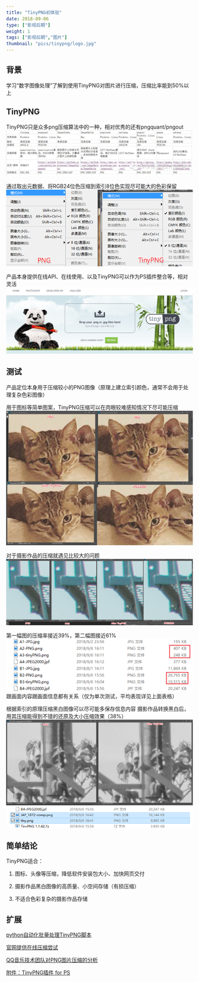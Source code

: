 ```yaml
---
title: "TinyPNG初体验"
date: 2018-09-06
type: ["影视后期"]
weight: 1
tags: ["影视后期","图片"]
thumbnail: "pics/tinypng/logo.jpg"
---
```


## 背景
学习“数字图像处理”了解到使用TinyPNG对图片进行压缩，压缩比率能到50%以上

## TinyPNG
TinyPNG只是众多png压缩算法中的一种，相对优秀的还有pngquant/pngout
![QQ音乐技术团队分析](/pics/tinypng/5.jpg)

通过取出元数据、将RGB24位色压缩到索引8位色实现尽可能大的色彩保留
![](/pics/tinypng/3.png)

产品本身提供在线API、在线使用、以及TinyPNG可以作为PS插件整合等，相对灵活
![](/pics/tinypng/6.png)

## 测试
产品定位本身用于压缩较小的PNG图像（原理上建立索引颜色，通常不会用于处理复杂色彩图像）

用于图标等简单图案，TinyPNG压缩可以在肉眼较难感知情况下尽可能压缩
![](/pics/tinypng/2.png)

对于摄影作品的压缩就遇见比较大的问题
![](/pics/tinypng/1.png)

第一幅图的压缩率接近39%，第二幅图接近61%
![](/pics/tinypng/4.png)
跟画面内容跟画面信息都有关系（仅为单次测试，平均表现详见上面表格）

根据索引的原理压缩黑白图像可以尽可能多保存信息内容
摄影作品转换黑白后，用其压缩能得到不错的还原及大小压缩效果（38%）
![](/pics/tinypng/7.png)
![](/pics/tinypng/8.png)

## 简单结论

TinyPNG适合：

1. 图标、头像等压缩，降低软件安装包大小、加快网页交付

2. 摄影作品黑白图像的高质量、小空间存储（有损压缩）

3. 不适合色彩复杂的摄影作品存储

## 扩展

[python自动化批量处理TinyPNG脚本](https://blog.csdn.net/honjane/article/details/79288173)

[官网提供在线压缩尝试](https://tinypng.com/)

[QQ音乐技术团队对PNG图片压缩的分析](https://cloud.tencent.com/developer/article/1034208)

[附件：TinyPNG插件 for PS](/pics/tinypng/TinyPNG1.1.42.7z)
